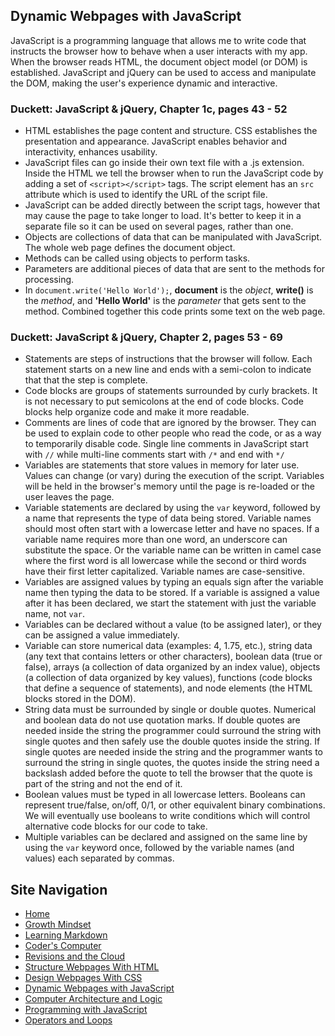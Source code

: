 ## Dynamic Webpages with JavaScript
JavaScript is a programming language that allows me to write code that instructs the browser how to behave when a user interacts with my app. When the browser reads HTML, the document object model (or DOM) is established. JavaScript and jQuery can be used to access and manipulate the DOM, making the user's experience dynamic and interactive. 

### Duckett: JavaScript & jQuery, Chapter 1c, pages 43 - 52
- HTML establishes the page content and structure. CSS establishes the presentation and appearance. JavaScript enables behavior and interactivity, enhances usability.
- JavaScript files can go inside their own text file with a .js extension. Inside the HTML we tell the browser when to run the JavaScript code by adding a set of `<script></script>` tags. The script element has an `src` attribute which is used to identify the URL of the script file.
- JavaScript can be added directly between the script tags, however that may cause the page to take longer to load. It's better to keep it in a separate file so it can be used on several pages, rather than one.
- Objects are collections of data that can be manipulated with JavaScript. The whole web page defines the document object. 
- Methods can be called using objects to perform tasks. 
- Parameters are additional pieces of data that are sent to the methods for processing. 
- In `document.write('Hello World');`, **document** is the _object_, **write()** is the _method_, and **'Hello World'** is the _parameter_ that gets sent to the method. Combined together this code prints some text on the web page. 

### Duckett: JavaScript & jQuery, Chapter 2, pages 53 - 69
- Statements are steps of instructions that the browser will follow. Each statement starts on a new line and ends with a semi-colon to indicate that that the step is complete.
- Code blocks are groups of statements surrounded by curly brackets. It is not necessary to put semicolons at the end of code blocks. Code blocks help organize code and make it more readable.
- Comments are lines of code that are ignored by the browser. They can be used to explain code to other people who read the code, or as a way to temporarily disable code. Single line comments in JavaScript start with `//` while multi-line comments start with `/*` and end with `*/`
- Variables are statements that store values in memory for later use. Values can change (or vary) during the execution of the script. Variables will be held in the browser's memory until the page is re-loaded or the user leaves the page.
- Variable statements are declared by using the `var` keyword, followed by a name that represents the type of data being stored. Variable names should most often start with a lowercase letter and have no spaces. If a variable name requires more than one word, an underscore can substitute the space. Or the variable name can be written in camel case where the first word is all lowercase while the second or third words have their first letter capitalized. Variable names are case-sensitive.
- Variables are assigned values by typing an equals sign after the variable name then typing the data to be stored. If a variable is assigned a value after it has been declared, we start the statement with just the variable name, not `var`.
- Variables can be declared without a value (to be assigned later), or they can be assigned a value immediately.
- Variable can store numerical data (examples: 4, 1.75, etc.), string data (any text that contains letters or other characters), boolean data (true or false), arrays (a collection of data organized by an index value), objects (a collection of data organized by key values), functions (code blocks that define a sequence of statements), and node elements (the HTML blocks stored in the DOM). 
- String data must be surrounded by single or double quotes. Numerical and boolean data do not use quotation marks. If double quotes are needed inside the string the programmer could surround the string with single quotes and then safely use the double quotes inside the string. If single quotes are needed inside the string and the programmer wants to surround the string in single quotes, the quotes inside the string need a backslash added before the quote to tell the browser that the quote is part of the string and not the end of it.
- Boolean values must be typed in all lowercase letters. Booleans can represent true/false, on/off, 0/1, or other equivalent binary combinations. We will eventually use booleans to write conditions which will control alternative code blocks for our code to take.
- Multiple variables can be declared and assigned on the same line by using the `var` keyword once, followed by the variable names (and values) each separated by commas. 




## Site Navigation
- [Home](README.md)
- [Growth Mindset](GROWTH_MINDSET.md)
- [Learning Markdown](LEARNING_MARKDOWN.md)
- [Coder's Computer](CODERS_COMPUTER.md)
- [Revisions and the Cloud](REVISIONS_AND_THE_CLOUD.md)
- [Structure Webpages With HTML](STRUCTURE_WEBPAGES_WITH_HTML.md)
- [Design Webpages With CSS](DESIGN_WEBPAGES_WITH_CSS.md)
- [Dynamic Webpages with JavaScript](DYNAMIC_WEBPAGES_WITH_JAVASCRIPT.md)
- [Computer Architecture and Logic](COMPUTER_ARCHITECTURE_AND_LOGIC.md)
- [Programming with JavaScript](PROGRAMMING_WITH_JAVASCRIPT.md)
- [Operators and Loops](OPERATORS_AND_LOOPS.md)